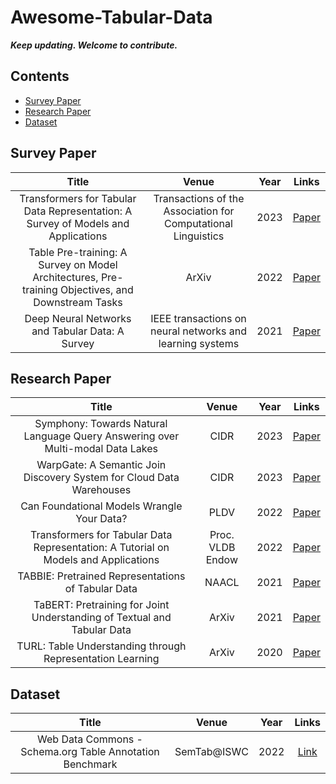 # Awesome-Tabular-Data
_**Keep updating. Welcome to contribute.**_

## Contents
- [Survey Paper](#survey)
- [Research Paper](#research_paper)
- [Dataset](#dataset)

## <span id = "survey"> **Survey Paper** </span>
| Title | Venue | Year |Links |
| :--------------------: | :-------------: | :-----: | :-------: |
| Transformers for Tabular Data Representation: A Survey of Models and Applications | Transactions of the Association for Computational Linguistics | 2023 | [Paper](https://www.semanticscholar.org/paper/Transformers-for-Tabular-Data-Representation%3A-A-of-Badaro-Saeed/18ff1542d5a2a4490c7b3f21522bf1343889f700) |
| Table Pre-training: A Survey on Model Architectures, Pre-training Objectives, and Downstream Tasks | ArXiv | 2022 | [Paper](https://www.semanticscholar.org/paper/Table-Pre-training%3A-A-Survey-on-Model-Pretraining-Dong-Cheng/49f4b4ca86e574c7ec688cfd45d2e17ff079c313) |
| Deep Neural Networks and Tabular Data: A Survey | IEEE transactions on neural networks and learning systems | 2021 | [Paper](https://pubmed.ncbi.nlm.nih.gov/37015381/) |



## <span id = "research_paper"> **Research Paper** </span>
| Title | Venue | Year |Links |
| :--------------------: | :-------------: | :-----: | :-------: |
| Symphony: Towards Natural Language Query Answering over Multi-modal Data Lakes | CIDR | 2023 | [Paper](https://nantang.github.io/research/pubs/cidr2023.pdf) |
| WarpGate: A Semantic Join Discovery System for Cloud Data Warehouses | CIDR | 2023 | [Paper](https://www.cidrdb.org/cidr2023/papers/p75-cong.pdf) |
| Can Foundational Models Wrangle Your Data? | PLDV | 2022 | [Paper](https://www.vldb.org/pvldb/vol16/p738-narayan.pdf) |
| Transformers for Tabular Data Representation: A Tutorial on Models and Applications | Proc. VLDB Endow | 2022 | [Paper](https://www.vldb.org/pvldb/vol15/p3746-badaro.pdf) |
| TABBIE: Pretrained Representations of Tabular Data | NAACL | 2021 | [Paper](https://www.semanticscholar.org/paper/TABBIE%3A-Pretrained-Representations-of-Tabular-Data-Iida-Thai/386bfd0e411dee4f512a8737c55dd84846981182) |
| TaBERT: Pretraining for Joint Understanding of Textual and Tabular Data | ArXiv | 2021 | [Paper](https://www.semanticscholar.org/paper/TaBERT%3A-Pretraining-for-Joint-Understanding-of-and-Yin-Neubig/a5b1d1cab073cb746a990b37d42dc7b67763f881) |
| TURL: Table Understanding through Representation Learning | ArXiv | 2020 | [Paper](https://www.semanticscholar.org/paper/TURL%3A-Table-Understanding-through-Representation-Deng-Sun/5b3d791caf682998bbd96ce08a98bfc95a86b3a6) |


## <span id = "dataset"> **Dataset** </span>
| Title | Venue | Year |Links |
| :--------------------: | :-------------: | :-----: | :-------: |
| Web Data Commons - Schema.org Table Annotation Benchmark | SemTab@ISWC | 2022 | [Link](https://github.com/wbsg-uni-mannheim/wdc-sotab) |
